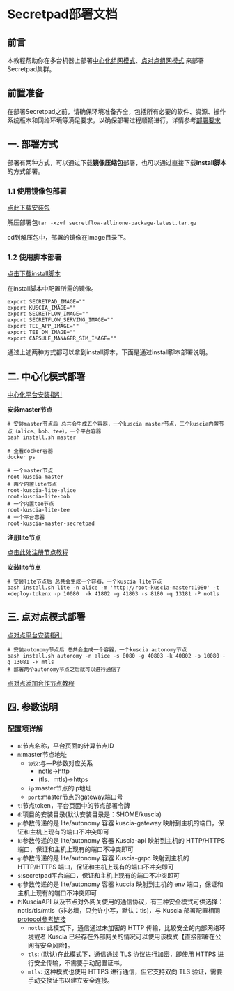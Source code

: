 # Secretpad部署文档

## 前言

本教程帮助你在多台机器上部署[中心化组网模式](https://www.secretflow.org.cn/zh-CN/docs/kuscia/v0.6.0b0/reference/architecture_cn#centralized)、[点对点组网模式](https://www.secretflow.org.cn/zh-CN/docs/kuscia/v0.6.0b0/reference/architecture_cn#peer-to-peer)
来部署Secretpad集群。

## 前置准备

在部署Secretpad之前，请确保环境准备齐全，包括所有必要的软件、资源、操作系统版本和网络环境等满足要求，以确保部署过程顺畅进行，详情参考[部署要求](deploy_check.md)

## 一. 部署方式

部署有两种方式，可以通过下载**镜像压缩包**部署，也可以通过直接下载**install脚本**的方式部署。

### 1.1 使用镜像包部署

[点此下载安装包](https://secretflow-public.oss-cn-hangzhou.aliyuncs.com/mvp-packages/secretflow-allinone-package-latest.tar.gz)

解压部署包```tar -xzvf secretflow-allinone-package-latest.tar.gz```

cd到解压包中，部署的镜像在image目录下。

### 1.2 使用脚本部署

[点击下载install脚本](../../../scripts/install.sh)

在install脚本中配置所需的镜像。

```
export SECRETPAD_IMAGE=""
export KUSCIA_IMAGE=""
export SECRETFLOW_IMAGE=""
export SECRETFLOW_SERVING_IMAGE=""
export TEE_APP_IMAGE=""
export TEE_DM_IMAGE=""
export CAPSULE_MANAGER_SIM_IMAGE=""
 ```

通过上述两种方式都可以拿到install脚本，下面是通过install脚本部署说明。

## 二. 中心化模式部署

[中心化平台安装指引](https://www.secretflow.org.cn/zh-CN/docs/secretpad/latest/zgnd8oqo5chsqhzm)

**安装master节点**

```shell
# 安装master节点后 总共会生成五个容器，一个kuscia master节点，三个kuscia内置节点（alice、bob、tee），一个平台容器
bash install.sh master

# 查看docker容器
docker ps

# 一个master节点
root-kuscia-master
# 两个内置lite节点
root-kuscia-lite-alice
root-kuscia-lite-bob
# 一个内置tee节点
root-kuscia-lite-tee
# 一个平台容器
root-kuscia-master-secretpad
```

**注册lite节点**

[点击此处注册节点教程](../node_installation_guidelines.md#第-1-步节点注册-获取节点id节点令牌)

**安装lite节点**

```shell
# 安装lite节点后 总共会生成一个容器，一个kuscia lite节点
bash install.sh lite -n alice -m 'http://root-kuscia-master:1080' -t xdeploy-tokenx -p 10080  -k 41802 -g 41803 -s 8180 -q 13181 -P notls
```

## 三. 点对点模式部署

[点对点平台安装指引](https://www.secretflow.org.cn/zh-CN/docs/secretpad/latest/dbd670doqfio1puq)

```shell
# 安装autonomy节点后 总共会生成一个容器，一个kuscia autonomy节点
bash install.sh autonomy -n alice -s 8080 -g 40803 -k 40802 -p 10080 -q 13081 -P mtls
# 部署两个autonomy节点之后就可以进行通信了
```

[点对点添加合作节点教程](https://www.secretflow.org.cn/zh-CN/docs/secretpad/latest/kvu445094gvtkp3f)

## 四. 参数说明

### 配置项详解

- `n`:节点名称，平台页面的计算节点ID
- `m`:master节点地址
    - `协议`:与—P参数对应关系
        - notls->http
        - (tls、mtls)->https
    - `ip`:master节点的ip地址
    - `port`:master节点的gateway端口号
- `t`:节点token，平台页面中的节点部署令牌
- `d`:项目的安装目录(默认安装目录是：$HOME/kuscia)
- `p`:参数传递的是 lite/autonomy 容器 kuscia-gateway 映射到主机的端口，保证和主机上现有的端口不冲突即可
- `k`:参数传递的是 lite/autonomy 容器 Kuscia-api 映射到主机的 HTTP/HTTPS 端口，保证和主机上现有的端口不冲突即可
- `g`:参数传递的是 lite/autonomy 容器 Kuscia-grpc 映射到主机的 HTTP/HTTPS 端口，保证和主机上现有的端口不冲突即可
- `s`:secretpad平台端口，保证和主机上现有的端口不冲突即可
- `q`:参数传递的是 lite/autonomy 容器 kuccia 映射到主机的 env 端口，保证和主机上现有的端口不冲突即可
- `P`:KusciaAPI 以及节点对外网关使用的通信协议，有三种安全模式可供选择：notls/tls/mtls（非必填，只允许小写，默认：tls)，与
  Kuscia
  部署配置相同 [protocol参考链接](https://www.secretflow.org.cn/zh-CN/docs/kuscia/v0.6.0b0/deployment/kuscia_config_cn#id3)
    - `notls`: 此模式下，通信通过未加密的 HTTP 传输，比较安全的内部网络环境或者 Kuscia 已经存在外部网关的情况可以使用该模式【直接部署在公网有安全风险】。
    - `tls`: (默认)在此模式下，通信通过 TLS 协议进行加密，即使用 HTTPS 进行安全传输，不需要手动配置证书。
    - `mtls`: 这种模式也使用 HTTPS 进行通信，但它支持双向 TLS 验证，需要手动交换证书以建立安全连接。